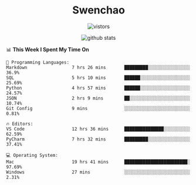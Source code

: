 <h1 align="center">Swenchao</h3>

<p align="center">
  <img src="https://visitor-badge.glitch.me/badge?page_id=Swenchao" alt="vistors" />
</p>

<p align="center">
  <img src="https://github-readme-stats.vercel.app/api?username=Swenchao&count_private=true&show_icons=true&theme=vue-dark&hide_title=true" alt="github stats" />
</p>

<!--START_SECTION:waka-->
📊 **This Week I Spent My Time On** 

```text
💬 Programming Languages: 
Markdown                 7 hrs 26 mins       █████████░░░░░░░░░░░░░░░░   36.9% 
SQL                      5 hrs 10 mins       ██████░░░░░░░░░░░░░░░░░░░   25.69% 
Python                   4 hrs 57 mins       ██████░░░░░░░░░░░░░░░░░░░   24.57% 
JSON                     2 hrs 9 mins        ██░░░░░░░░░░░░░░░░░░░░░░░   10.74% 
Git Config               9 mins              ░░░░░░░░░░░░░░░░░░░░░░░░░   0.81%

🔥 Editors: 
VS Code                  12 hrs 36 mins      ███████████████░░░░░░░░░░   62.59% 
PyCharm                  7 hrs 32 mins       █████████░░░░░░░░░░░░░░░░   37.41%

💻 Operating System: 
Mac                      19 hrs 41 mins      ████████████████████████░   97.69% 
Windows                  27 mins             ░░░░░░░░░░░░░░░░░░░░░░░░░   2.31%

```


<!--END_SECTION:waka-->
